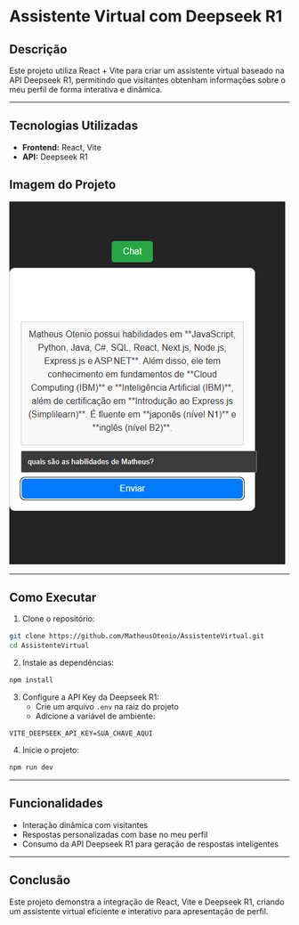 # Assistente Virtual com Deepseek R1  

## Descrição  
Este projeto utiliza React + Vite para criar um assistente virtual baseado na API Deepseek R1, permitindo que visitantes obtenham informações sobre o meu perfil de forma interativa e dinâmica.  

---

## Tecnologias Utilizadas  
- **Frontend:** React, Vite  
- **API:** Deepseek R1  

## Imagem do Projeto  
![Preview](Imagem.png)  

---

## Como Executar  

1. Clone o repositório:  
```sh
git clone https://github.com/MatheusOtenio/AssistenteVirtual.git  
cd AssistenteVirtual  
```

2. Instale as dependências:  
```sh
npm install  
```

3. Configure a API Key da Deepseek R1:  
   - Crie um arquivo `.env` na raiz do projeto  
   - Adicione a variável de ambiente:  
```env
VITE_DEEPSEEK_API_KEY=SUA_CHAVE_AQUI  
```

4. Inicie o projeto:  
```sh
npm run dev  
```

---

## Funcionalidades  
- Interação dinâmica com visitantes  
- Respostas personalizadas com base no meu perfil  
- Consumo da API Deepseek R1 para geração de respostas inteligentes  

---

## Conclusão  
Este projeto demonstra a integração de React, Vite e Deepseek R1, criando um assistente virtual eficiente e interativo para apresentação de perfil.  
